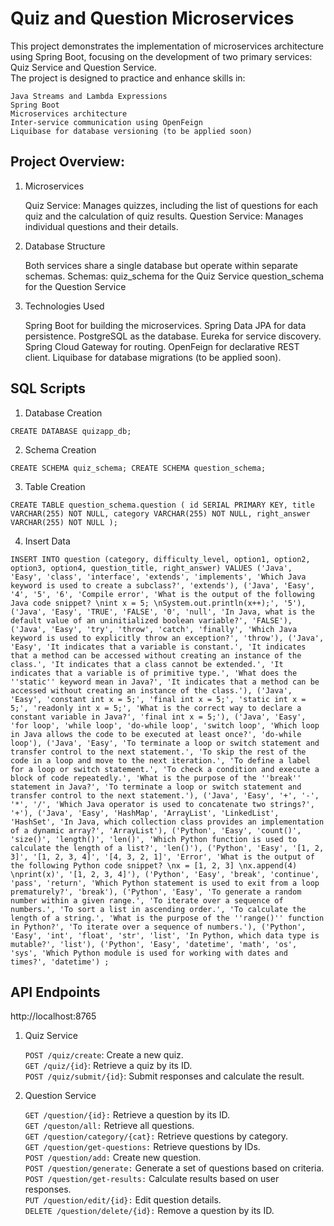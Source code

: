 # Quiz and Question Microservices

This project demonstrates the implementation of microservices architecture using Spring Boot, focusing on the development of two primary services: Quiz Service and Question Service. <br>
The project is designed to practice and enhance skills in:

    Java Streams and Lambda Expressions
    Spring Boot
    Microservices architecture
    Inter-service communication using OpenFeign
    Liquibase for database versioning (to be applied soon)

## Project Overview: <br>
1) Microservices


    Quiz Service: Manages quizzes, including the list of questions for each quiz and the calculation of quiz results.
    Question Service: Manages individual questions and their details.

2) Database Structure


    Both services share a single database but operate within separate schemas.
    Schemas:
        quiz_schema for the Quiz Service
        question_schema for the Question Service

3) Technologies Used


    Spring Boot for building the microservices.
    Spring Data JPA for data persistence.
    PostgreSQL as the database.
    Eureka for service discovery.
    Spring Cloud Gateway for routing.
    OpenFeign for declarative REST client.
    Liquibase for database migrations (to be applied soon).


## SQL Scripts
1) Database Creation

`CREATE DATABASE quizapp_db;`

2) Schema Creation

`CREATE SCHEMA quiz_schema;
CREATE SCHEMA question_schema;`

3) Table Creation

`CREATE TABLE question_schema.question (
id SERIAL PRIMARY KEY,
title VARCHAR(255) NOT NULL,
category VARCHAR(255) NOT NULL,
right_answer VARCHAR(255) NOT NULL
);`

4) Insert Data <br>

`INSERT INTO question
(category, difficulty_level, option1, option2, option3, option4, question_title, right_answer)
VALUES
('Java', 'Easy', 'class', 'interface', 'extends', 'implements', 'Which Java keyword is used to create a subclass?', 'extends'),
('Java', 'Easy', '4', '5', '6', 'Compile error', 'What is the output of the following Java code snippet? \nint x = 5; \nSystem.out.println(x++);', '5'),
('Java', 'Easy', 'TRUE', 'FALSE', '0', 'null', 'In Java, what is the default value of an uninitialized boolean variable?', 'FALSE'),
('Java', 'Easy', 'try', 'throw', 'catch', 'finally', 'Which Java keyword is used to explicitly throw an exception?', 'throw'),
('Java', 'Easy', 'It indicates that a variable is constant.', 'It indicates that a method can be accessed without creating an instance of the class.', 'It indicates that a class cannot be extended.', 'It indicates that a variable is of primitive type.', 'What does the ''static'' keyword mean in Java?', 'It indicates that a method can be accessed without creating an instance of the class.'),
('Java', 'Easy', 'constant int x = 5;', 'final int x = 5;', 'static int x = 5;', 'readonly int x = 5;', 'What is the correct way to declare a constant variable in Java?', 'final int x = 5;'),
('Java', 'Easy', 'for loop', 'while loop', 'do-while loop', 'switch loop', 'Which loop in Java allows the code to be executed at least once?', 'do-while loop'),
('Java', 'Easy', 'To terminate a loop or switch statement and transfer control to the next statement.', 'To skip the rest of the code in a loop and move to the next iteration.', 'To define a label for a loop or switch statement.', 'To check a condition and execute a block of code repeatedly.', 'What is the purpose of the ''break'' statement in Java?', 'To terminate a loop or switch statement and transfer control to the next statement.'),
('Java', 'Easy', '+', '-', '*', '/', 'Which Java operator is used to concatenate two strings?', '+'),
('Java', 'Easy', 'HashMap', 'ArrayList', 'LinkedList', 'HashSet', 'In Java, which collection class provides an implementation of a dynamic array?', 'ArrayList'),
('Python', 'Easy', 'count()', 'size()', 'length()', 'len()', 'Which Python function is used to calculate the length of a list?', 'len()'),
('Python', 'Easy', '[1, 2, 3]', '[1, 2, 3, 4]', '[4, 3, 2, 1]', 'Error', 'What is the output of the following Python code snippet? \nx = [1, 2, 3] \nx.append(4) \nprint(x)', '[1, 2, 3, 4]'),
('Python', 'Easy', 'break', 'continue', 'pass', 'return', 'Which Python statement is used to exit from a loop prematurely?', 'break'),
('Python', 'Easy', 'To generate a random number within a given range.', 'To iterate over a sequence of numbers.', 'To sort a list in ascending order.', 'To calculate the length of a string.', 'What is the purpose of the ''range()'' function in Python?', 'To iterate over a sequence of numbers.'),
('Python', 'Easy', 'int', 'float', 'str', 'list', 'In Python, which data type is mutable?', 'list'),
('Python', 'Easy', 'datetime', 'math', 'os', 'sys', 'Which Python module is used for working with dates and times?', 'datetime')
;`

## API Endpoints
http://localhost:8765
1) Quiz Service

    `POST /quiz/create`: Create a new quiz. <br>
    `GET /quiz/{id}`: Retrieve a quiz by its ID. <br>
    `POST /quiz/submit/{id}`: Submit responses and calculate the result.

2) Question Service

    `GET /question/{id}:` Retrieve a question by its ID. <br>
    `GET /queston/all:` Retrieve all questions. <br>
    `GET /question/category/{cat}:` Retrieve questions by category. <br>
    `GET /question/get-questions:` Retrieve questions by IDs. <br>
    `POST /question/add:` Create new question. <br>
    `POST /question/generate:` Generate a set of questions based on criteria. <br>
    `POST /question/get-results:` Calculate results based on user responses. <br>
    `PUT /question/edit/{id}:` Edit question details. <br>
    `DELETE /question/delete/{id}:` Remove a question by its ID. <br>
